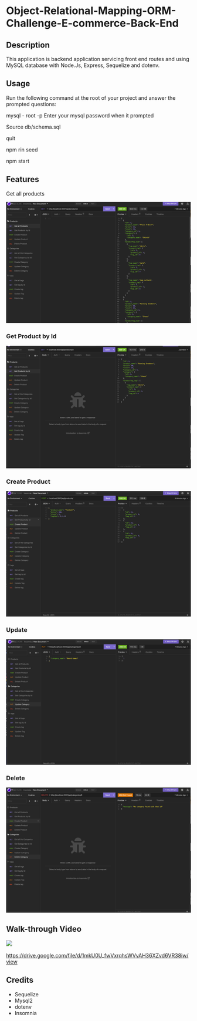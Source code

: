 # Object-Relational-Mapping-ORM-Challenge-E-commerce-Back-End

## Description

This application is backend application servicing front end routes and using MySQL database with Node.Js, Express, Sequelize and dotenv.

## Usage

Run the following command at the root of your project and answer the prompted questions:

mysql - root -p
Enter your mysql password when it prompted

Source db/schema.sql

quit

npm rin seed

npm start

## Features

Get all products

![](Develop/assets/images/Screen%20Shot%202022-12-15%20at%201.12.01%20PM.png)

### Get Product by Id

![](Develop/assets/images/Screen%20Shot%202022-12-15%20at%201.12.28%20PM.png)

### Create Product

![](Develop/assets/images/Screen%20Shot%202022-12-15%20at%201.12.47%20PM.png)

### Update

![](Develop/assets/images/Screen%20Shot%202022-12-15%20at%201.13.06%20PM.png)

### Delete

![](Develop/assets/images/Screen%20Shot%202022-12-15%20at%201.13.21%20PM.png)

## Walk-through Video

![](Develop/assets/Untitled_%20Dec%2015,%202022%201_07%20PM.gif)

https://drive.google.com/file/d/1mkU0U_fwVxrqhsWVvAH36XZvd6VR38iw/view

## Credits

- Sequelize
- Mysql2
- dotenv
- Insomnia
